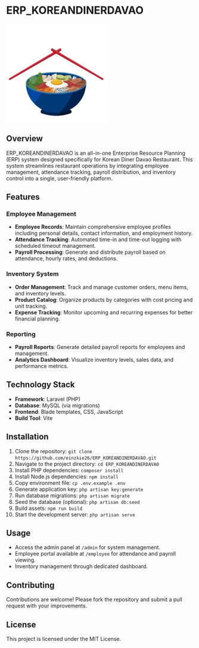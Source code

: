 # ERP_KOREANDINERDAVAO

![ERP_KOREANDINERDAVAO Logo](public/img/kdr.png)

## Overview
ERP_KOREANDINERDAVAO is an all-in-one Enterprise Resource Planning (ERP) system designed specifically for Korean Diner Davao Restaurant. This system streamlines restaurant operations by integrating employee management, attendance tracking, payroll distribution, and inventory control into a single, user-friendly platform.

## Features

### Employee Management
- **Employee Records**: Maintain comprehensive employee profiles including personal details, contact information, and employment history.
- **Attendance Tracking**: Automated time-in and time-out logging with scheduled timeout management.
- **Payroll Processing**: Generate and distribute payroll based on attendance, hourly rates, and deductions.

### Inventory System
- **Order Management**: Track and manage customer orders, menu items, and inventory levels.
- **Product Catalog**: Organize products by categories with cost pricing and unit tracking.
- **Expense Tracking**: Monitor upcoming and recurring expenses for better financial planning.

### Reporting
- **Payroll Reports**: Generate detailed payroll reports for employees and management.
- **Analytics Dashboard**: Visualize inventory levels, sales data, and performance metrics.

## Technology Stack
- **Framework**: Laravel (PHP)
- **Database**: MySQL (via migrations)
- **Frontend**: Blade templates, CSS, JavaScript
- **Build Tool**: Vite

## Installation
1. Clone the repository: `git clone https://github.com/einzkie26/ERP_KOREANDINERDAVAO.git`
2. Navigate to the project directory: `cd ERP_KOREANDINERDAVAO`
3. Install PHP dependencies: `composer install`
4. Install Node.js dependencies: `npm install`
5. Copy environment file: `cp .env.example .env`
6. Generate application key: `php artisan key:generate`
7. Run database migrations: `php artisan migrate`
8. Seed the database (optional): `php artisan db:seed`
9. Build assets: `npm run build`
10. Start the development server: `php artisan serve`

## Usage
- Access the admin panel at `/admin` for system management.
- Employee portal available at `/employee` for attendance and payroll viewing.
- Inventory management through dedicated dashboard.

## Contributing
Contributions are welcome! Please fork the repository and submit a pull request with your improvements.

## License
This project is licensed under the MIT License.

